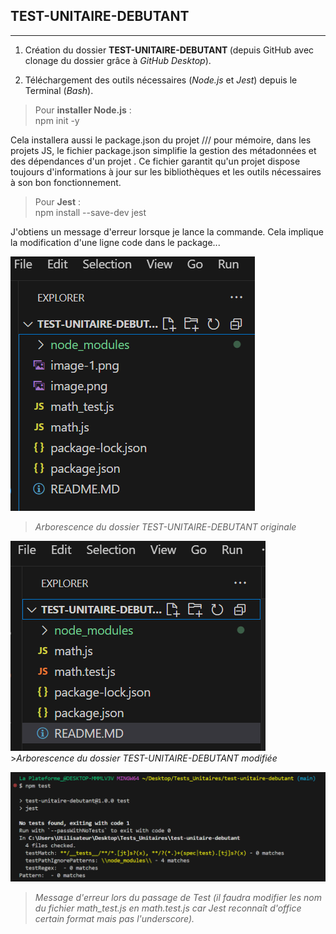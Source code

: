 ## TEST-UNITAIRE-DEBUTANT
___
1) Création du dossier <b>TEST-UNITAIRE-DEBUTANT </b>(depuis GitHub avec clonage du dossier grâce à _GitHub Desktop_).

2) Téléchargement des outils nécessaires (_Node.js_ et _Jest_) depuis le Terminal (_Bash_).

>Pour **installer Node.js** :    
npm init -y  

Cela installera aussi le package.json du projet /// pour mémoire, dans les projets JS, le fichier package.json simplifie la gestion des métadonnées et des dépendances d'un projet . Ce fichier garantit qu'un projet dispose toujours d'informations à jour sur les bibliothèques et les outils nécessaires à son bon fonctionnement.

>Pour **Jest** :   
npm install --save-dev jest     


J'obtiens un message d'erreur lorsque je lance la commande. Cela implique la modification d'une ligne code dans le package...     


![alt text](Pictures/arborescence1.png)   
>*Arborescence du dossier TEST-UNITAIRE-DEBUTANT originale*   
      


![alt text](Pictures/arborescence2.png) >*Arborescence du dossier TEST-UNITAIRE-DEBUTANT modifiée*



![alt text](Pictures/message_erreur1.png)     
>*Message d'erreur lors du passage de Test (il faudra modifier les nom du fichier math_test.js en math.test.js car Jest reconnaît d'office certain format mais pas l'underscore).*
